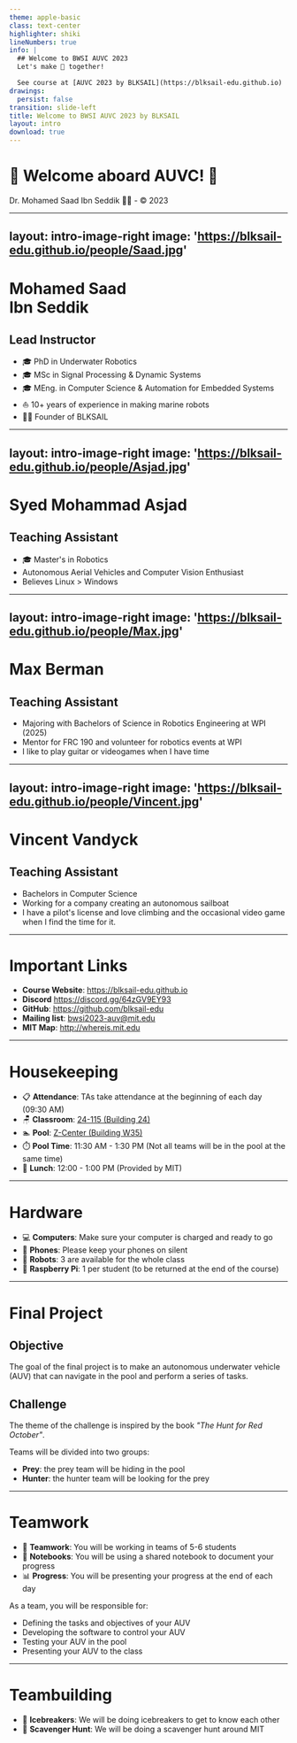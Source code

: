 ```yaml
---
theme: apple-basic
class: text-center
highlighter: shiki
lineNumbers: true
info: |
  ## Welcome to BWSI AUVC 2023
  Let's make 🌊 together!

  See course at [AUVC 2023 by BLKSAIL](https://blksail-edu.github.io)
drawings:
  persist: false
transition: slide-left
title: Welcome to BWSI AUVC 2023 by BLKSAIL
layout: intro
download: true
---
```


# 👋 Welcome aboard AUVC! 🌊

<div class="absolute bottom-10">
  <span class="font-700">
    Dr. Mohamed Saad Ibn Seddik 👨‍✈️ - © 2023
  </span>
</div>

---
layout: intro-image-right
image: 'https://blksail-edu.github.io/people/Saad.jpg'
---

# Mohamed Saad <br> Ibn Seddik
## Lead Instructor

- 🎓 PhD in Underwater Robotics
- 🎓 MSc in Signal Processing & Dynamic Systems
- 🎓 MEng. in Computer Science & Automation for Embedded Systems
- ⛵️ 10+ years of experience in making marine robots
- 👨‍💼 Founder of BLKSAIL

---
layout: intro-image-right
image: 'https://blksail-edu.github.io/people/Asjad.jpg'
---

# Syed Mohammad Asjad
## Teaching Assistant

- 🎓 Master's in Robotics
- Autonomous Aerial Vehicles and Computer Vision Enthusiast
- Believes Linux > Windows

---
layout: intro-image-right
image: 'https://blksail-edu.github.io/people/Max.jpg'
---

# Max Berman
## Teaching Assistant

- Majoring with Bachelors of Science in Robotics Engineering at WPI (2025)
- Mentor for FRC 190 and volunteer for robotics events at WPI
- I like to play guitar or videogames when I have time

---
layout: intro-image-right
image: 'https://blksail-edu.github.io/people/Vincent.jpg'
---

# Vincent Vandyck
## Teaching Assistant

- Bachelors in Computer Science
- Working for a company creating an autonomous sailboat
- I have a pilot's license and love climbing and the occasional video game when I find the time for it.

---

# Important Links

- **Course Website**: https://blksail-edu.github.io
- **Discord** https://discord.gg/64zGV9EY93
- **GitHub**: https://github.com/blksail-edu
- **Mailing list**: [bwsi2023-auv@mit.edu](mailto:bwsi2023-auv@mit.edu)
- **MIT Map**: http://whereis.mit.edu


---

# Housekeeping

- 📋 **Attendance**: TAs take attendance at the beginning of each day (09:30 AM)
- 🪑 **Classroom**: [24-115 (Building 24)](http://whereis.mit.edu/?go=24)
- 🏊 **Pool**: [Z-Center (Building W35)](http://whereis.mit.edu/?go=W35)
- ⏱️ **Pool Time**: 11:30 AM - 1:30 PM (Not all teams will be in the pool at the same time)
- 🥙 **Lunch**: 12:00 - 1:00 PM (Provided by MIT)

---

# Hardware

- 💻 **Computers**: Make sure your computer is charged and ready to go
- 📱 **Phones**: Please keep your phones on silent
- 🤖 **Robots**: 3 are available for the whole class
- 🍓 **Raspberry Pi**: 1 per student (to be returned at the end of the course)

---

# Final Project

## Objective
The goal of the final project is to make an autonomous underwater vehicle (AUV) that can navigate in the pool and perform a series of tasks.


## Challenge
The theme of the challenge is inspired by the book _"The Hunt for Red October"_.

Teams will be divided into two groups:
- **Prey**: the prey team will be hiding in the pool
- **Hunter**: the hunter team will be looking for the prey


---

# Teamwork
- 🤝 **Teamwork**: You will be working in teams of 5-6 students
- 📝 **Notebooks**: You will be using a shared notebook to document your progress
- 📊 **Progress**: You will be presenting your progress at the end of each day

As a team, you will be responsible for:
- Defining the tasks and objectives of your AUV
- Developing the software to control your AUV
- Testing your AUV in the pool
- Presenting your AUV to the class


---

# Teambuilding

- 🎲 **Icebreakers**: We will be doing icebreakers to get to know each other
- 👀 **Scavenger Hunt**: We will be doing a scavenger hunt around MIT

